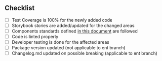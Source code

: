 ## Checklist

- [ ] Test Coverage is 100% for the newly added code
- [ ] Storybook stories are added/updated for the changed areas
- [ ] Components standards defined [in this document](https://docs.google.com/document/d/16_Nd3VxE_lTD9pVkONQ0egn7IiwyX1pVXZjzl-V4tU8/) are followed
- [ ] Code is linted properly
- [ ] Developer testing is done for the affected areas
- [ ] Package version updated (not applicable to ent branch)
- [ ] Changelog.md updated on possible breaking (applicable to ent branch)
